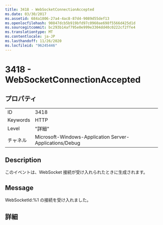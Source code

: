 ```yaml
---
title: 3418 - WebSocketConnectionAccepted
ms.date: 03/30/2017
ms.assetid: 684a1806-27a4-4ac8-87d4-9089d55def13
ms.openlocfilehash: 90847dcb5b919bfd97c0960ae698f5566d425d1d
ms.sourcegitcommit: bc293b14af795e0e999e3304dd40c0222cf2ffe4
ms.translationtype: MT
ms.contentlocale: ja-JP
ms.lasthandoff: 11/26/2020
ms.locfileid: "96245446"
---
```

# <a name="3418---websocketconnectionaccepted"></a>3418 - WebSocketConnectionAccepted

## <a name="properties"></a>プロパティ  
  
|||  
|-|-|  
|ID|3418|  
|Keywords|HTTP|  
|Level|"詳細"|  
|チャネル|Microsoft-Windows-Application Server-Applications/Debug|  
  
## <a name="description"></a>Description  

 このイベントは、WebSocket 接続が受け入れられたときに生成されます。  
  
## <a name="message"></a>Message  

 WebSocketId:%1 の接続を受け入れました。  
  
## <a name="details"></a>詳細
